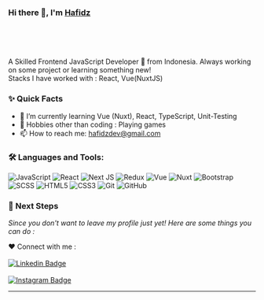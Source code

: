 ### Hi there 👋, I'm [Hafidz](https://github.com/hafidzamr)

<br/>
<br />
<br/>

<p>
A Skilled Frontend JavaScript Developer 🚀 from Indonesia. Always working on some project or learning something new!
<br/>
Stacks I have worked with : React, Vue(NuxtJS)
<br/>
</p>

### ✨ Quick Facts

- 🌱 I’m currently learning Vue (Nuxt), React, TypeScript, Unit-Testing
- 🎿 Hobbies other than coding : Playing games
- 📫 How to reach me: hafidzdev@gmail.com

### 🛠️ Languages and Tools:

![JavaScript](https://img.shields.io/badge/-JavaScript-black?style=flat-square&logo=javascript)
![React](https://img.shields.io/badge/-React-black?style=flat-square&logo=react)
![Next JS](https://img.shields.io/badge/Next-black?style=flat-square&logo=next.js&logoColor=white)
![Redux](https://img.shields.io/badge/-Redux-black?style=flat-square&logo=Redux)
![Vue](https://img.shields.io/badge/-Vue-black?style=flat-square&logo=vue.js)
![Nuxt](https://img.shields.io/badge/-Nuxt-black?style=flat-square&logo=nuxt.js)
![Bootstrap](https://img.shields.io/badge/-Bootstrap-black?style=flat-square&logo=bootstrap)
![SCSS](https://img.shields.io/badge/-SCSS-black?style=flat-square&logo=SASS)
![HTML5](https://img.shields.io/badge/-HTML5-black?style=flat-square&logo=html5&logoColor=white)
![CSS3](https://img.shields.io/badge/-CSS3-black?style=flat-square&logo=css3)
![Git](https://img.shields.io/badge/-Git-black?style=flat-square&logo=git)
![GitHub](https://img.shields.io/badge/-GitHub-black?style=flat-square&logo=github)


### 👣 Next Steps

_Since you don't want to leave my profile just yet! Here are some things you can do :_

❤️ Connect with me : 
<br/>
<br/> 
[![Linkedin Badge](https://img.shields.io/badge/-Hafidz_Amrulloh-blue?style=flat-square&logo=linkedin)](https://www.linkedin.com/in/hafidzamr/)
<br/>
<br/> 
[![Instagram Badge](https://img.shields.io/badge/-@hafidzamr-white?style=flat-square&logo=instagram)](https://www.instagram.com/hafidzamr_/)


----------------------------------------------------------
